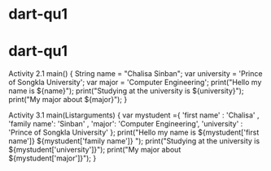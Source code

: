 # dart-qu1
# dart-qu1
Activity 2.1
main() {
  String name = "Chalisa Sinban";
  var university = 'Prince of Songkla University';
  var major = 'Computer Engineering';
  print("Hello my name is ${name}");
  print("Studying at the university is ${university}");
  print("My major about ${major}");
  }

Activity 3.1
main(List<String>arguments) {
var mystudent ={
  'first name' : 'Chalisa' ,
  'family name': 'Sinban' ,
  'major': 'Computer Engineering',
  'university' : 'Prince of Songkla University'
};
  print("Hello my name is ${mystudent['first name']} ${mystudent['family name']} ");
  print("Studying at the university is ${mystudent['university']}");
  print("My major about ${mystudent['major']}");
}
